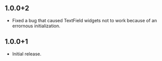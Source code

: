 ## 1.0.0+2
  * Fixed a bug that caused TextField widgets not to work because of an errornous initialization.

## 1.0.0+1
  * Initial release.
